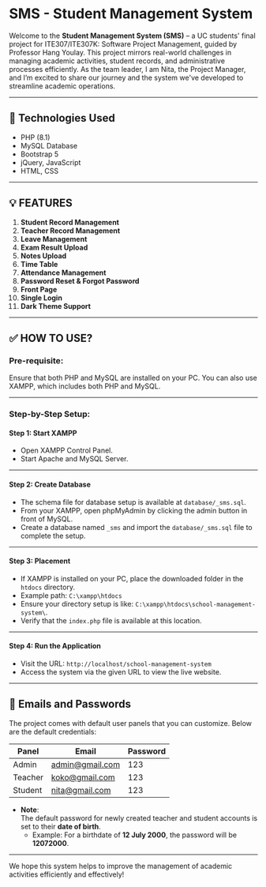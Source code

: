 #  SMS - Student Management System  

Welcome to the **Student Management System (SMS)** – a UC students' final project for ITE307/ITE307K: Software Project Management, guided by Professor Hang Youlay. This project mirrors real-world challenges in managing academic activities, student records, and administrative processes efficiently. As the team leader, I am Nita, the Project Manager, and I’m excited to share our journey and the system we've developed to streamline academic operations.

---

## 🥏 Technologies Used  

- PHP (8.1)  
- MySQL Database  
- Bootstrap 5  
- jQuery, JavaScript  
- HTML, CSS  

---

## 💡 FEATURES  

1. **Student Record Management**  
2. **Teacher Record Management**  
3. **Leave Management**  
4. **Exam Result Upload**  
5. **Notes Upload**  
6. **Time Table**  
7. **Attendance Management**  
8. **Password Reset & Forgot Password**  
9. **Front Page**  
10. **Single Login**  
11. **Dark Theme Support**  

---

## ✅ HOW TO USE?  

### **Pre-requisite**:  
Ensure that both PHP and MySQL are installed on your PC. You can also use XAMPP, which includes both PHP and MySQL.  

---

### Step-by-Step Setup:

#### **Step 1**: Start XAMPP  
- Open XAMPP Control Panel.  
- Start Apache and MySQL Server.  

---

#### **Step 2**: Create Database  
- The schema file for database setup is available at `database/_sms.sql`.  
- From your XAMPP, open phpMyAdmin by clicking the admin button in front of MySQL.  
- Create a database named `_sms` and import the `database/_sms.sql` file to complete the setup.  

---

#### **Step 3**: Placement  
- If XAMPP is installed on your PC, place the downloaded folder in the `htdocs` directory.  
- Example path: `C:\xampp\htdocs`  
- Ensure your directory setup is like: `C:\xampp\htdocs\school-management-system\`.  
- Verify that the `index.php` file is available at this location.

---

#### **Step 4**: Run the Application  
- Visit the URL: `http://localhost/school-management-system`  
- Access the system via the given URL to view the live website.

---

## 🔐 Emails and Passwords  

The project comes with default user panels that you can customize. Below are the default credentials:

| Panel   | Email             | Password |
|---------|------------------|----------|
| Admin   | admin@gmail.com    | 123      |
| Teacher | koko@gmail.com     | 123      |
| Student | nita@gmail.com     | 123      |

- **Note**:  
  The default password for newly created teacher and student accounts is set to their **date of birth**.  
  - Example: For a birthdate of **12 July 2000**, the password will be **12072000**.

---

We hope this system helps to improve the management of academic activities efficiently and effectively!